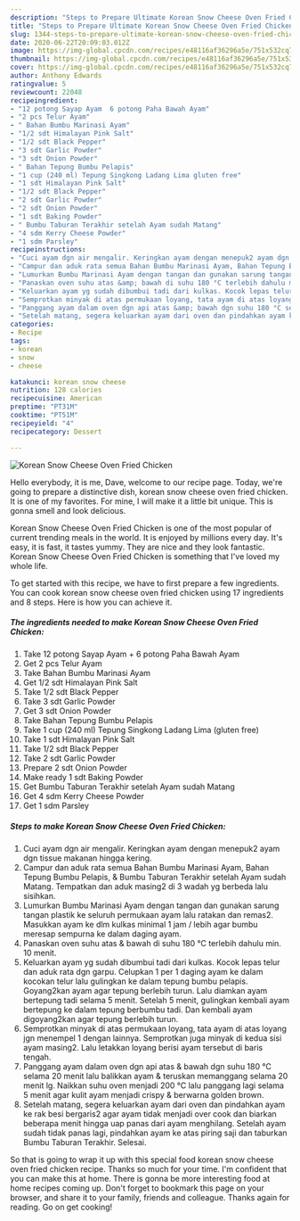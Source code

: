 ```yaml
---
description: "Steps to Prepare Ultimate Korean Snow Cheese Oven Fried Chicken"
title: "Steps to Prepare Ultimate Korean Snow Cheese Oven Fried Chicken"
slug: 1344-steps-to-prepare-ultimate-korean-snow-cheese-oven-fried-chicken
date: 2020-06-22T20:09:03.012Z
image: https://img-global.cpcdn.com/recipes/e48116af36296a5e/751x532cq70/korean-snow-cheese-oven-fried-chicken-foto-resep-utama.jpg
thumbnail: https://img-global.cpcdn.com/recipes/e48116af36296a5e/751x532cq70/korean-snow-cheese-oven-fried-chicken-foto-resep-utama.jpg
cover: https://img-global.cpcdn.com/recipes/e48116af36296a5e/751x532cq70/korean-snow-cheese-oven-fried-chicken-foto-resep-utama.jpg
author: Anthony Edwards
ratingvalue: 5
reviewcount: 22048
recipeingredient:
- "12 potong Sayap Ayam  6 potong Paha Bawah Ayam"
- "2 pcs Telur Ayam"
- " Bahan Bumbu Marinasi Ayam"
- "1/2 sdt Himalayan Pink Salt"
- "1/2 sdt Black Pepper"
- "3 sdt Garlic Powder"
- "3 sdt Onion Powder"
- " Bahan Tepung Bumbu Pelapis"
- "1 cup (240 ml) Tepung Singkong Ladang Lima gluten free"
- "1 sdt Himalayan Pink Salt"
- "1/2 sdt Black Pepper"
- "2 sdt Garlic Powder"
- "2 sdt Onion Powder"
- "1 sdt Baking Powder"
- " Bumbu Taburan Terakhir setelah Ayam sudah Matang"
- "4 sdm Kerry Cheese Powder"
- "1 sdm Parsley"
recipeinstructions:
- "Cuci ayam dgn air mengalir. Keringkan ayam dengan menepuk2 ayam dgn tissue makanan hingga kering."
- "Campur dan aduk rata semua Bahan Bumbu Marinasi Ayam, Bahan Tepung Bumbu Pelapis, &amp; Bumbu Taburan Terakhir setelah Ayam sudah Matang. Tempatkan dan aduk masing2 di 3 wadah yg berbeda lalu sisihkan."
- "Lumurkan Bumbu Marinasi Ayam dengan tangan dan gunakan sarung tangan plastik ke seluruh permukaan ayam lalu ratakan dan remas2. Masukkan ayam ke dlm kulkas minimal 1 jam / lebih agar bumbu meresap sempurna ke dalam daging ayam."
- "Panaskan oven suhu atas &amp; bawah di suhu 180 °C terlebih dahulu min. 10 menit."
- "Keluarkan ayam yg sudah dibumbui tadi dari kulkas. Kocok lepas telur dan aduk rata dgn garpu. Celupkan 1 per 1 daging ayam ke dalam kocokan telur lalu gulingkan ke dalam tepung bumbu pelapis. Goyang2kan ayam agar tepung berlebih turun. Lalu diamkan ayam bertepung tadi selama 5 menit. Setelah 5 menit, gulingkan kembali ayam bertepung ke dalam tepung berbumbu tadi. Dan kembali ayam digoyang2kan agar tepung berlebih turun."
- "Semprotkan minyak di atas permukaan loyang, tata ayam di atas loyang jgn menempel 1 dengan lainnya. Semprotkan juga minyak di kedua sisi ayam masing2. Lalu letakkan loyang berisi ayam tersebut di baris tengah."
- "Panggang ayam dalam oven dgn api atas &amp; bawah dgn suhu 180 °C selama 20 menit lalu balikkan ayam &amp; teruskan memanggang selama 20 menit lg. Naikkan suhu oven menjadi 200 °C lalu panggang lagi selama 5 menit agar kulit ayam menjadi crispy &amp; berwarna golden brown."
- "Setelah matang, segera keluarkan ayam dari oven dan pindahkan ayam ke rak besi bergaris2 agar ayam tidak menjadi over cook dan biarkan beberapa menit hingga uap panas dari ayam menghilang. Setelah ayam sudah tidak panas lagi, pindahkan ayam ke atas piring saji dan taburkan Bumbu Taburan Terakhir. Selesai."
categories:
- Recipe
tags:
- korean
- snow
- cheese

katakunci: korean snow cheese 
nutrition: 128 calories
recipecuisine: American
preptime: "PT31M"
cooktime: "PT51M"
recipeyield: "4"
recipecategory: Dessert

---
```



![Korean Snow Cheese Oven Fried Chicken](https://img-global.cpcdn.com/recipes/e48116af36296a5e/751x532cq70/korean-snow-cheese-oven-fried-chicken-foto-resep-utama.jpg)

Hello everybody, it is me, Dave, welcome to our recipe page. Today, we're going to prepare a distinctive dish, korean snow cheese oven fried chicken. It is one of my favorites. For mine, I will make it a little bit unique. This is gonna smell and look delicious.



Korean Snow Cheese Oven Fried Chicken is one of the most popular of current trending meals in the world. It is enjoyed by millions every day. It's easy, it is fast, it tastes yummy. They are nice and they look fantastic. Korean Snow Cheese Oven Fried Chicken is something that I've loved my whole life.


To get started with this recipe, we have to first prepare a few ingredients. You can cook korean snow cheese oven fried chicken using 17 ingredients and 8 steps. Here is how you can achieve it.

<!--inarticleads1-->

##### The ingredients needed to make Korean Snow Cheese Oven Fried Chicken:

1. Take 12 potong Sayap Ayam + 6 potong Paha Bawah Ayam
1. Get 2 pcs Telur Ayam
1. Take  Bahan Bumbu Marinasi Ayam
1. Get 1/2 sdt Himalayan Pink Salt
1. Take 1/2 sdt Black Pepper
1. Take 3 sdt Garlic Powder
1. Get 3 sdt Onion Powder
1. Take  Bahan Tepung Bumbu Pelapis
1. Take 1 cup (240 ml) Tepung Singkong Ladang Lima (gluten free)
1. Take 1 sdt Himalayan Pink Salt
1. Take 1/2 sdt Black Pepper
1. Take 2 sdt Garlic Powder
1. Prepare 2 sdt Onion Powder
1. Make ready 1 sdt Baking Powder
1. Get  Bumbu Taburan Terakhir setelah Ayam sudah Matang
1. Get 4 sdm Kerry Cheese Powder
1. Get 1 sdm Parsley




<!--inarticleads2-->

##### Steps to make Korean Snow Cheese Oven Fried Chicken:

1. Cuci ayam dgn air mengalir. Keringkan ayam dengan menepuk2 ayam dgn tissue makanan hingga kering.
1. Campur dan aduk rata semua Bahan Bumbu Marinasi Ayam, Bahan Tepung Bumbu Pelapis, &amp; Bumbu Taburan Terakhir setelah Ayam sudah Matang. Tempatkan dan aduk masing2 di 3 wadah yg berbeda lalu sisihkan.
1. Lumurkan Bumbu Marinasi Ayam dengan tangan dan gunakan sarung tangan plastik ke seluruh permukaan ayam lalu ratakan dan remas2. Masukkan ayam ke dlm kulkas minimal 1 jam / lebih agar bumbu meresap sempurna ke dalam daging ayam.
1. Panaskan oven suhu atas &amp; bawah di suhu 180 °C terlebih dahulu min. 10 menit.
1. Keluarkan ayam yg sudah dibumbui tadi dari kulkas. Kocok lepas telur dan aduk rata dgn garpu. Celupkan 1 per 1 daging ayam ke dalam kocokan telur lalu gulingkan ke dalam tepung bumbu pelapis. Goyang2kan ayam agar tepung berlebih turun. Lalu diamkan ayam bertepung tadi selama 5 menit. Setelah 5 menit, gulingkan kembali ayam bertepung ke dalam tepung berbumbu tadi. Dan kembali ayam digoyang2kan agar tepung berlebih turun.
1. Semprotkan minyak di atas permukaan loyang, tata ayam di atas loyang jgn menempel 1 dengan lainnya. Semprotkan juga minyak di kedua sisi ayam masing2. Lalu letakkan loyang berisi ayam tersebut di baris tengah.
1. Panggang ayam dalam oven dgn api atas &amp; bawah dgn suhu 180 °C selama 20 menit lalu balikkan ayam &amp; teruskan memanggang selama 20 menit lg. Naikkan suhu oven menjadi 200 °C lalu panggang lagi selama 5 menit agar kulit ayam menjadi crispy &amp; berwarna golden brown.
1. Setelah matang, segera keluarkan ayam dari oven dan pindahkan ayam ke rak besi bergaris2 agar ayam tidak menjadi over cook dan biarkan beberapa menit hingga uap panas dari ayam menghilang. Setelah ayam sudah tidak panas lagi, pindahkan ayam ke atas piring saji dan taburkan Bumbu Taburan Terakhir. Selesai.




So that is going to wrap it up with this special food korean snow cheese oven fried chicken recipe. Thanks so much for your time. I'm confident that you can make this at home. There is gonna be more interesting food at home recipes coming up. Don't forget to bookmark this page on your browser, and share it to your family, friends and colleague. Thanks again for reading. Go on get cooking!
